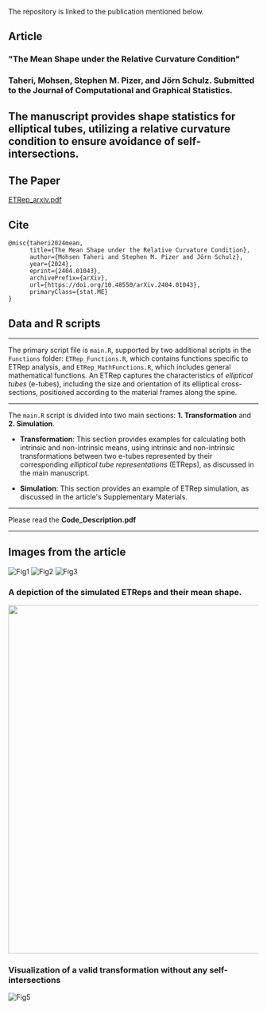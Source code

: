 The repository is linked to the publication mentioned below.

## Article
### "The Mean Shape under the Relative Curvature Condition"
### Taheri, Mohsen, Stephen M. Pizer, and Jörn Schulz. Submitted to the Journal of Computational and Graphical Statistics.

## The manuscript provides shape statistics for elliptical tubes, utilizing a relative curvature condition to ensure avoidance of self-intersections.

## The Paper
[ETRep_arxiv.pdf](https://github.com/MohsenTaheriShalmani/Elliptical_Tubes/files/14823254/ETRep_arxiv.pdf)

## Cite
```
@misc{taheri2024mean,
      title={The Mean Shape under the Relative Curvature Condition}, 
      author={Mohsen Taheri and Stephen M. Pizer and Jörn Schulz},
      year={2024},
      eprint={2404.01043},
      archivePrefix={arXiv},
      url={https://doi.org/10.48550/arXiv.2404.01043},
      primaryClass={stat.ME}
}
```


## Data and R scripts
---

The primary script file is `main.R`, supported by two additional scripts in the `Functions` folder: `ETRep_Functions.R`, which contains functions specific to ETRep analysis, and `ETRep_MathFunctions.R`, which includes general mathematical functions. An ETRep captures the characteristics of *elliptical tubes* (e-tubes), including the size and orientation of its elliptical cross-sections, positioned according to the material frames along the spine.

---

The `main.R` script is divided into two main sections: **1. Transformation** and **2. Simulation**.

- **Transformation**: This section provides examples for calculating both intrinsic and non-intrinsic means, using intrinsic and non-intrinsic transformations between two e-tubes represented by their corresponding *elliptical tube representations* (ETReps), as discussed in the main manuscript.

- **Simulation**: This section provides an example of ETRep simulation, as discussed in the article's Supplementary Materials. 

---

Please read the **Code_Description.pdf**

---

## Images from the article
![Fig1](https://github.com/MohsenTaheriShalmani/Elliptical_Tubes/assets/19237855/8afe4bf2-bd44-4a25-97f2-8ff6d6a18066)
![Fig2](https://github.com/MohsenTaheriShalmani/Elliptical_Tubes/assets/19237855/c59f7a7a-64d2-478a-ac87-7d2b349ab0cc)
![Fig3](https://github.com/MohsenTaheriShalmani/Elliptical_Tubes/assets/19237855/9baf836d-ebd9-4480-9ab1-20704e77054a)


### A depiction of the simulated ETReps and their mean shape.
<img src="https://github.com/MohsenTaheriShalmani/Elliptical_Tubes/assets/19237855/d5122c87-bead-4ebe-9c75-58d03f72b1de" width="700">

### Visualization of a valid transformation without any self-intersections
![Fig5](https://github.com/MohsenTaheriShalmani/Elliptical_Tubes/assets/19237855/5fd1b731-ea15-4cf3-9884-635b6989e735)




